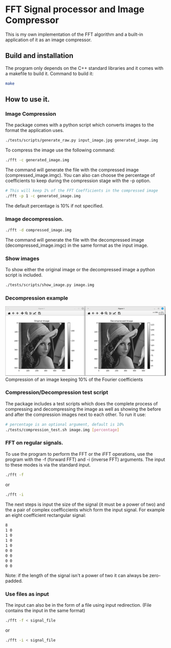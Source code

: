 # FFT Signal processor and Image Compressor
This is my own implementation of the FFT algorithm and a built-in application of it as an image compressor.
## Build and installation
The program only depends on the C++ standard libraries and it comes with a makefile to build it.
Command to build it:
```bash
make
```
## How to use it.
### Image Compression
The package comes with a python script which converts images to the format the application uses.
```bash
./tests/scripts/generate_raw.py input_image.jpg generated_image.img
```
To compress the image use the following command:
```bash
./fft -c generated_image.img
```
The command will generate the file with the compressed image (compressed\_image.imgc).
You can also can choose the percentage of coefficients to keep during the compression stage with the -p option.
```bash
# This will keep 1% of the FFT Coefficients in the compressed image
./fft -p 1 -c generated_image.img
```
The default percentage is 10% if not specified.
### Image decompression.
```bash
./fft -d compressed_image.img
```
The command will generate the file with the decompressed image (decompressed\_image.imgc) in the same format as the input image.
### Show images
To show either the original image or the decompressed image a python script is included.
```bash
./tests/scripts/show_image.py image.img
```
### Decompression example
![Compression of Lena image](images/compression_example.png)
Compression of an image keeping 10% of the Fourier coefficients
### Compression/Decompression test script
The package includes a test scripts which does the complete process of compressing and decompressing the image as well as showing the before and after the compression images next to each other.
To run it use:
```bash
# percentage is an optional argument, default is 10%
./tests/compression_test.sh image.img [percentage]
```
### FFT on regular signals.
To use the program to perform the FFT or the iFFT operations, use the program with the -f (forward FFT) and -i (inverse FFT) arguments.
The input to these modes is via the standard input.
```bash
./fft -f
```
or
```bash
./fft -i
```
The next steps is input the size of the signal (it must be a power of two) and the a pair of complex coefficcients which form the input signal.
For example an eight coefficient rectangular signal:
```
8
1 0
1 0
1 0
1 0
0 0
0 0
0 0
0 0
```
Note: if the length of the signal isn't a power of two it can always be zero-padded.
### Use files as input
The input can also be in the form of a file using input redirection.
(File contains the input in the same format)
```bash
./fft -f < signal_file
```
or
```bash
./fft -i < signal_file
```
